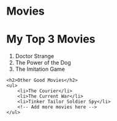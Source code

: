 <html lang="en">
<head>
    <meta charset="UTF-8">
    <meta name="viewport" content="width=device-width, initial-scale=1.0">
    <title>My Top 3 Movies and Other Good Movies</title>
</head>
<body>
    <h1>Movies<h1>
    <h1>My Top 3 Movies</h1>
    <ol>
        <li>Doctor Strange</li>
        <li>The Power of the Dog</li>
        <li>The Imitation Game</li>
    </ol>

    <h2>Other Good Movies</h2>
    <ul>
        <li>The Courier</li>
        <li>The Current War</li>
        <li>Tinker Tailor Soldier Spy</li>
        <!-- Add more movies here -->
    </ul>
</body>
</html>
